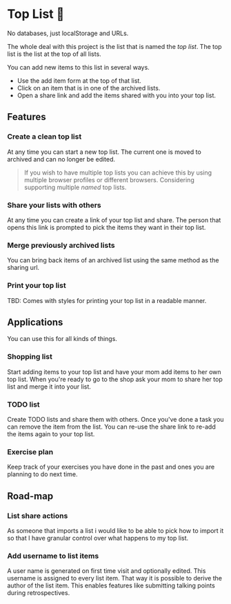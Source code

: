 # Top List 🍒

No databases, just localStorage and URLs.

The whole deal with this project is the list that is named the _top list_.
The top list is the list at the top of all lists.

You can add new items to this list in several ways.

- Use the add item form at the top of that list.
- Click on an item that is in one of the archived lists.
- Open a share link and add the items shared with you into your top list.

## Features

### Create a clean top list

At any time you can start a new top list. The current one is moved to archived
and can no longer be edited.

> If you wish to have multiple top lists you can achieve this by using
> multiple browser profiles or different browsers. Considering supporting
> multiple _named_ top lists.

### Share your lists with others

At any time you can create a link of your top list and share. The person that
opens this link is prompted to pick the items they want in their top list.

### Merge previously archived lists

You can bring back items of an archived list using the same method as the
sharing url.

### Print your top list

TBD: Comes with styles for printing your top list in a readable manner.

## Applications

You can use this for all kinds of things.

### Shopping list

Start adding items to your top list and have your mom add items to her own top
list. When you're ready to go to the shop ask your mom to share her top list
and merge it into your list.

### TODO list

Create TODO lists and share them with others. Once you've done a task you can
remove the item from the list. You can re-use the share link to re-add the
items again to your top list.

### Exercise plan

Keep track of your exercises you have done in the past and ones you are
planning to do next time.

## Road-map

### List share actions

As someone that imports a list
i would like to be able to pick how to import it
so that I have granular control over what happens to my top list.

### Add username to list items

A user name is generated on first time visit and optionally edited. This
username is assigned to every list item. That way it is possible to derive the
author of the list item. This enables features like submitting talking points
during retrospectives.
